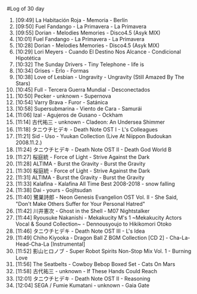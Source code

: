 #Log of 30 day

1. [09:49] La Habitación Roja - Memoria - Berlín
1. [09:50] Fuel Fandango - La Primavera - La Primavera
1. [09:55] Dorian - Melodies Memories - Disco4.5 (Asyk MIX)
1. [10:01] Fuel Fandango - La Primavera - La Primavera
1. [10:28] Dorian - Melodies Memories - Disco4.5 (Asyk MIX)
1. [10:29] Lori Meyers - Cuando El Destino Nos Alcance - Condicional Hipotética
1. [10:32] The Sunday Drivers - Tiny Telephone - life is
1. [10:34] Grises - Erlo - Formas
1. [10:38] Love of Lesbian - Ungravity - Ungravity (Still Amazed By The Stars)
1. [10:45] Full - Tercera Guerra Mundial - Desconectados
1. [10:50] Pecker - unknown - Supernova
1. [10:54] Varry Brava - Furor - Satánica
1. [10:58] Supersubmarina - Viento de Cara - Samurái
1. [11:06] Izal - Agujeros de Gusano - Ockham
1. [11:14] 古代祐三 - unknown - Cladeon: An Undersea Shimmer
1. [11:18] タニウチヒデキ - Death Note OST I - L's Colleagues
1. [11:21] Sid - Uso - Yuukan Collection (Live At Niippon Budoukan 2008.11.2.)
1. [11:24] タニウチヒデキ - Death Note OST II - Death God World B
1. [11:27] 桜庭統 - Force of Light - Strive Against the Dark
1. [11:28] ALTIMA - Burst the Gravity - Burst the Gravity
1. [11:30] 桜庭統 - Force of Light - Strive Against the Dark
1. [11:31] ALTIMA - Burst the Gravity - Burst the Gravity
1. [11:33] Kalafina - Kalafina All Time Best 2008-2018 - snow falling
1. [11:38] Dai - yours - Gojitsudan
1. [11:40] 鷺巣詩郎 - Neon Genesis Evangelion OST Vol. II - She Said, "Don't Make Others Suffer for Your Personal Hatred"
1. [11:42] 川井憲次 - Ghost in the Shell - M07 Nightstalker
1. [11:44] Ryousuke Nakanishi - Mekakucity M's 1 ~Mekakucity Actors Vocal & Sound Collection~ - Dennousyoujo to Hikikomori Otoko
1. [11:46] タニウチヒデキ - Death Note OST III - L's Idea
1. [11:49] Chiho Kiyooka - Dragon Ball Z BGM Collection [CD 2] - Cha-La-Head-Cha-La [Instrumental]
1. [11:52] 影山ヒロノブ - Super Robot Spirits Non-Stop Mix Vol. 1 - Burning Love
1. [11:56] The Seatbelts - Cowboy Bebop Boxed Set - Cats On Mars
1. [11:58] 古代祐三 - unknown - If These Hands Could Reach
1. [12:01] タニウチヒデキ - Death Note OST II - Reasoning
1. [12:04] SEGA / Fumie Kumatani - unknown - Gaia Gate
